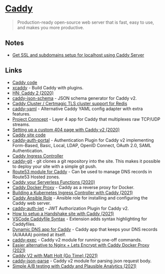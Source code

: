 # [Caddy](https://caddyserver.com/)

> Production-ready open-source web server that is fast, easy to use, and makes you more productive.

## Notes

- [Get SSL and subdomains setup for localhost using Caddy Server](https://twitter.com/HunterBecton/status/1386762000387088385)

## Links

- [Caddy code](https://github.com/mholt/caddy)
- [xcaddy](https://github.com/caddyserver/xcaddy) - Build Caddy with plugins.
- [HN: Caddy 2 (2020)](https://news.ycombinator.com/item?id=23070567)
- [caddy-json-schema](https://github.com/abiosoft/caddy-json-schema) - JSON schema generator for Caddy v2.
- [Caddy Cluster / Certmagic TLS cluster support for Redis](https://github.com/gamalan/caddy-tlsredis)
- [caddy-yaml](https://github.com/abiosoft/caddy-yaml) - Alternative Caddy YAML config adapter with extra features.
- [Project Conncept](https://github.com/mholt/conncept) - Layer 4 app for Caddy that multiplexes raw TCP/UDP streams.
- [Setting up a custom 404 page with Caddy v2 (2020)](https://vivekseth.com/caddy-custom-404/)
- [Caddy site code](https://github.com/caddyserver/website)
- [caddy-auth-portal](https://github.com/greenpau/caddy-auth-portal) - Authentication Plugin for Caddy v2 implementing Form-Based, Basic, Local, LDAP, OpenID Connect, OAuth 2.0, SAML Authentication.
- [Caddy Ingress Controller](https://github.com/caddyserver/ingress)
- [caddy-git](https://github.com/abiosoft/caddy-git) - git clones a git repository into the site. This makes it possible to deploy your site with a simple git push.
- [Route53 module for Caddy](https://github.com/caddy-dns/route53) - Can be used to manage DNS records in Route53 Hosted zones.
- [Caddy your Serverless Functions (2020)](https://www.briangershon.com/blog/caddy-your-serverless-functions/)
- [Caddy Docker Proxy](https://github.com/lucaslorentz/caddy-docker-proxy) - Caddy as a reverse proxy for Docker.
- [Building a Kubernetes Ingress Controller with Caddy (2021)](https://dgraph.io/blog/post/building-a-kubernetes-ingress-controller-with-caddy/)
- [Caddy Ansible Role](https://github.com/caddy-ansible/caddy-ansible) - Ansible role for installing and configuring the Caddy web server.
- [caddy-auth-jwt](https://github.com/greenpau/caddy-auth-jwt) - JWT Authorization Plugin for Caddy v2.
- [How to setup a Handshake site with Caddy (2021)](https://blog.webb.page/2021-05-15-secure-handshake-and-caddy.txt)
- [VSCode Caddyfile Syntax](https://github.com/Zamerick/vscode-caddyfile-syntax) - Extension adds syntax highlighting for Caddyfiles.
- [Dynamic DNS app for Caddy](https://github.com/mholt/caddy-dynamicdns) - Caddy app that keeps your DNS records (A/AAAA) pointed at itself.
- [caddy-exec](https://github.com/abiosoft/caddy-exec) - Caddy v2 module for running one-off commands.
- [Easier alternative to Nginx + Lets Encrypt with Caddy Docker Proxy (2021)](https://matduggan.com/easier-alternative-to-nginx-lets-encrypt-with-caddy/)
- [Caddy V2 with Matt Holt (Go Time) (2021)](https://changelog.com/gotime/193)
- [caddy-json-parse](https://github.com/abiosoft/caddy-json-parse) - Caddy v2 module for parsing json request body.
- [Simple A/B testing with Caddy and Plausible Analytics (2021)](https://bradleyjkemp.dev/post/simple-a/b-testing-with-caddy-and-plausible-analytics/)
